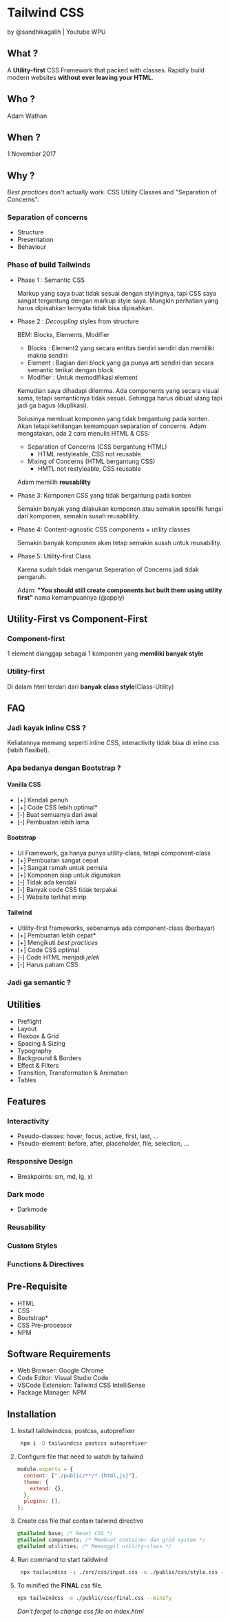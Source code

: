 # Tailwind CSS

by @sandhikagalih | Youtube WPU

## What ?

A **Utility-first** CSS Framework that packed with classes. Rapidly build modern websites **without ever leaving your HTML**.

## Who ?

Adam Wathan

## When ?

1 November 2017

## Why ?

_Best practices_ don't actually work. CSS Utility Classes and "Separation of Concerns".

### Separation of concerns

- Structure
- Presentation
- Behaviour

### Phase of build Tailwinds

- Phase 1 : Semantic CSS

  Markup yang saya buat tidak sesuai dengan stylingnya, tapi CSS saya sangat tergantung dengan markup style saya. Mungkin perhatian yang harus dipisahkan ternyata tidak bisa dipisahkan.

- Phase 2 : _Decoupling_ styles from structure

  BEM: Blocks, Elements, Modifier

  - Blocks : Element2 yang secara entitas berdiri sendiri dan memiliki makna sendiri
  - Element : Bagian dari block yang ga punya arti sendiri dan secara semantic terikat dengan block
  - Modifier : Untuk memodifikasi element

  Kemudian saya dihadapi dilemma. Ada components yang secara visual sama, tetapi semanticnya tidak sesuai. Sehingga harus dibuat ulang tapi jadi ga bagus (duplikasi).

  Solusinya membuat komponen yang tidak bergantung pada konten. Akan tetapi kehilangan kemampuan separation of concerns. Adam mengatakan, ada 2 cara menulis HTML & CSS:

  - Separation of Concerns (CSS bergantung HTML)
    - HTML restyleable, CSS not reusable
  - Mixing of Concerns (HTML bergantung CSS)
    - HMTL not restyleable, CSS reusable

  Adam memilih **reusablilty**

- Phase 3: Komponen CSS yang tidak bergantung pada konten

  Semakin banyak yang dilakukan komponen atau semakin spesifik fungsi dari komponen, semakin susah reusablility.

- Phase 4: Content-agnostic CSS components + utility classes

  Semakin banyak komponen akan tetap semakin susah untuk reusability.

- Phase 5: Utility-first Class

  Karena sudah tidak menganut Seperation of Concerns jadi tidak pengaruh.

  Adam: **"You should still create components but built them using utility first"** nama kemampuannya (@apply)

## Utility-First vs Component-First

### Component-first

1 element dianggap sebagai 1 komponen yang **memiliki banyak style**

### Utility-first

Di dalam html terdari dari **banyak class style**(Class-Utility)

## FAQ

### Jadi kayak inline CSS ?

Keliatannya memang seperti inline CSS, interactivity tidak bisa di inline css (lebih flexibel).

### Apa bedanya dengan Bootstrap ?

#### Vanilla CSS

- [+] Kendali penuh
- [+] Code CSS lebih optimal\*
- [-] Buat semuanya dari awal
- [-] Pembuatan lebih lama

#### Bootstrap

- UI Framework, ga hanya punya utility-class, tetapi component-class
- [+] Pembuatan sangat cepat
- [+] Sangat ramah untuk pemula
- [+] Komponen siap untuk digunakan
- [-] Tidak ada kendali
- [-] Banyak code CSS tidak terpakai
- [-] Website terlihat mirip

#### Tailwind

- Utility-first frameworks, sebenarnya ada component-class (berbayar)
- [+] Pembuatan lebih cepat\*
- [+] Mengikuti _best practices_
- [+] Code CSS optimal
- [-] Code HTML menjadi _jelek_
- [-] Harus paham CSS

### Jadi ga semantic ?

## Utilities

- Preflight
- Layout
- Flexbox & Grid
- Spacing & Sizing
- Typography
- Background & Borders
- Effect & Filters
- Transition, Transformation & Animation
- Tables

## Features

### Interactivity

- Pseudo-classes: hover, focus, active, first, last, ...
- Pseudo-element: before, after, placeholder, file, selection, ...

### Responsive Design

- Breakpoints: sm, md, lg, xl

### Dark mode

- Darkmode

### Reusability

### Custom Styles

### Functions & Directives

## Pre-Requisite

- HTML
- CSS
- Bootstrap\*
- CSS Pre-processor
- NPM

## Software Requirements

- Web Browser: Google Chrome
- Code Editor: Visual Studio Code
- VSCode Extension: Tailwind CSS IntelliSense
- Package Manager: NPM

## Installation

1. Install taildwindcss, postcss, autoprefixer

   ```bash
    npm i -D tailwindcss postcss autoprefixer
   ```

2. Configure file that need to watch by tailwind

   ```js
   module.exports = {
     content: ["./public/**/*.{html,js}"],
     theme: {
       extend: {},
     },
     plugins: [],
   };
   ```

3. Create css file that contain tailwind directive

   ```css
   @tailwind base; /* Reset CSS */
   @tailwind components; /* Membuat container dan grid system */
   @tailwind utilities; /* Memanggil utility-class */
   ```

4. Run command to start taildwind

   ```bash
    npx tailwindcss -i ./src/css/input.css -o ./public/css/style.css --watch
   ```

5. To minified the **FINAL** css file.

   ```bash
   npx tailwindcss -o ./public/css/final.css --minify
   ```

   _Don't forget to change css file on index.html_
